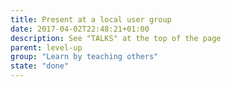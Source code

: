 ```yaml
---
title: Present at a local user group
date: 2017-04-02T22:48:21+01:00
description: See "TALKS" at the top of the page
parent: level-up
group: "Learn by teaching others"
state: "done"
---
```

